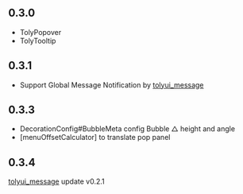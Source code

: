 ## 0.3.0

* TolyPopover 
* TolyTooltip 

## 0.3.1

* Support Global Message Notification by [tolyui_message](https://pub.dev/packages/tolyui_message)

## 0.3.3

* DecorationConfig#BubbleMeta config Bubble △ height and angle
* [menuOffsetCalculator] to translate pop panel 

## 0.3.4

[tolyui_message](https://pub.dev/packages/tolyui_message) update v0.2.1